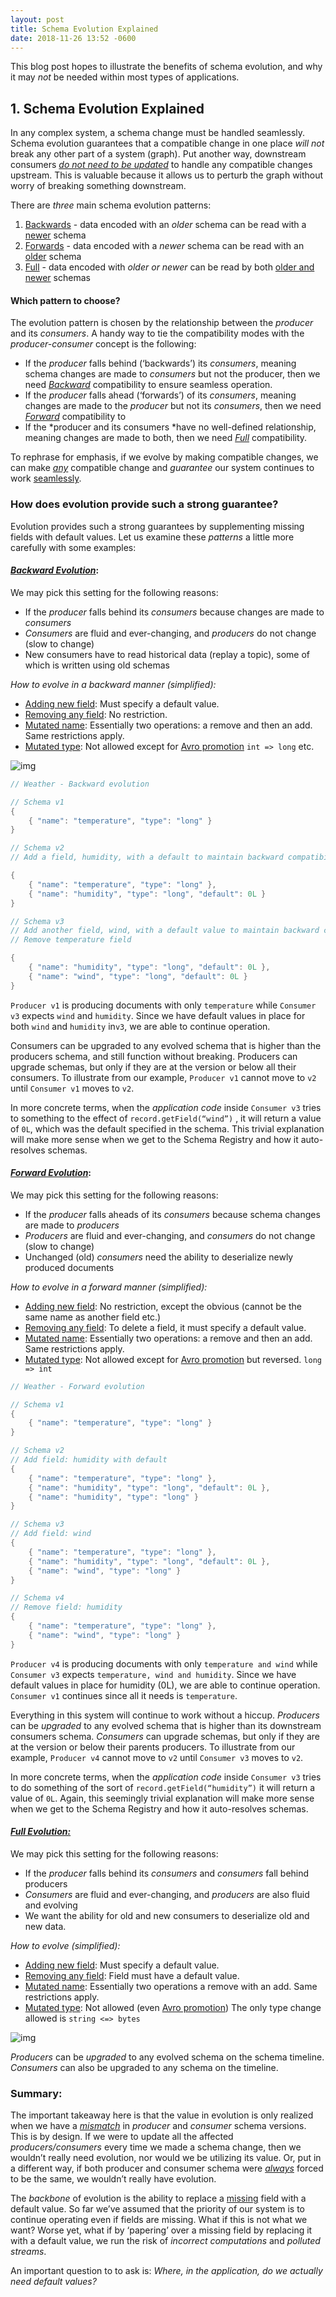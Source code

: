 ```yaml
---
layout: post
title: Schema Evolution Explained
date: 2018-11-26 13:52 -0600
---
```



This blog post hopes to illustrate the benefits of schema evolution, and why it may *not* be needed within most types of applications.

## 1. Schema Evolution Explained

In any complex system, a schema change must be handled seamlessly. Schema evolution guarantees that a compatible change in one place *will not* break any other part of a system (graph). Put another way, downstream consumers <u>*do not need to be updated*</u> to handle any compatible changes upstream. This is valuable because it allows us to perturb the graph without worry of breaking something downstream.

There are *three* main schema evolution patterns:

1. <u>Backwards</u> - data encoded with an *older* schema can be read with a <u>newer</u> schema
2. <u>Forwards</u> - data encoded with a *newer* schema can be read with an <u>older</u> schema
3. <u>Full</u> - data encoded with *older or newer* can be read by both <u>older and newer</u> schemas



#### Which pattern to choose?

The evolution pattern is chosen by the relationship between the *producer* and its *consumers*. A handy way to tie the compatibility modes with the *producer-consumer* concept is the following:

- If the *producer* falls behind (‘backwards’) its *consumers*, meaning schema changes are made to *consumers* but not the producer, then we need <u>*Backward*</u> compatibility to ensure seamless operation.
- If the *producer* falls ahead (‘forwards’) of its *consumers*, meaning changes are made to the *producer* but not its *consumers*, then we need <u>*Forward*</u> compatibility to 
- If the *producer and its consumers *have no well-defined relationship, meaning changes are made to both, then we need <u>*Full*</u> compatibility.



To rephrase for emphasis, if we evolve by making compatible changes, we can make *<u>any</u>* compatible change and *guarantee* our system continues to work <u>seamlessly</u>.

### How does evolution provide such a strong guarantee?

Evolution provides such a strong guarantees by supplementing missing fields with default values. Let us examine these *patterns* a little more carefully with some examples:

#### <u>*Backward Evolution*</u>:

We may pick this setting for the following reasons:

- If the *producer* falls behind its *consumers* because changes are made to *consumers*
- *Consumers* are fluid and ever-changing, and *producers* do not change (slow to change)
- New consumers have to read historical data (replay a topic), some of which is written using old schemas



*How to evolve in a backward manner (simplified):*

- <u>Adding new field</u>: Must specify a default value.
- <u>Removing any field</u>: No restriction.
- <u>Mutated name</u>: Essentially two operations: a remove and then an add. Same restrictions apply.
- <u>Mutated type</u>: Not allowed except for [Avro promotion](#AvroPromotion) `int => long` etc.

 ![img](https://documents.lucidchart.com/documents/2b3269c5-a0c4-4ffd-8ebd-b8b5323df4bc/pages/0_0?a=715&x=421&y=242&w=420&h=683&store=1&accept=image%2F*&auth=LCA%20e5e0befbb022ca390dcb9e3ab1597b3a587b4494-ts%3D1537928810)

```scala
// Weather - Backward evolution

// Schema v1
{
    { "name": "temperature", "type": "long" }
}

// Schema v2
// Add a field, humidity, with a default to maintain backward compatibility

{
    { "name": "temperature", "type": "long" },
    { "name": "humidity", "type": "long", "default": 0L }
}

// Schema v3
// Add another field, wind, with a default value to maintain backward compatibility
// Remove temperature field

{
    { "name": "humidity", "type": "long", "default": 0L },
    { "name": "wind", "type": "long", "default": 0L }
}
```



`Producer v1` is producing documents with only `temperature` while `Consumer v3` expects `wind` and `humidity`. Since we have default values in place for both `wind` and `humidity` in`v3`, we are able to continue operation.

Consumers can be upgraded to any evolved schema that is higher than the producers schema, and still function without breaking. Producers can upgrade schemas, but only if they are at the version or below all their consumers. To illustrate from our example, `Producer v1` cannot move to `v2` until `Consumer v1` moves to `v2`. 

In more concrete terms, when the *application code* inside `Consumer v3` tries to something to the effect of `record.getField(“wind”)` , it will return a value of `0L`, which was the default specified in the schema. This trivial explanation will make more sense when we get to the Schema Registry and how it auto-resolves schemas.



#### <u>*Forward Evolution*</u>:

We may pick this setting for the following reasons:

- If the *producer* falls aheads of its *consumers* because schema changes are made to *producers*
- *Producers* are fluid and ever-changing, and *consumers* do not change (slow to change)
- Unchanged (old) *consumers* need the ability to deserialize newly produced documents

*How to evolve in a forward manner (simplified):*

- <u>Adding new field</u>: No restriction, except the obvious (cannot be the same name as another field etc.)
- <u>Removing any field</u>: To delete a field, it must specify a default value.
- <u>Mutated name</u>: Essentially two operations: a remove and then an add. Same restrictions apply.
- <u>Mutated type</u>: Not allowed except for [Avro promotion](#AvroPromotion) but reversed. `long => int`


```scala
// Weather - Forward evolution

// Schema v1
{
    { "name": "temperature", "type": "long" }
}

// Schema v2
// Add field: humidity with default
{
    { "name": "temperature", "type": "long" },
    { "name": "humidity", "type": "long", "default": 0L },
    { "name": "humidity", "type": "long" }
}

// Schema v3
// Add field: wind
{
    { "name": "temperature", "type": "long" },
    { "name": "humidity", "type": "long", "default": 0L },
    { "name": "wind", "type": "long" }
}

// Schema v4
// Remove field: humidity
{
    { "name": "temperature", "type": "long" },
    { "name": "wind", "type": "long" }
}
```

`Producer v4` is producing documents with only `temperature and wind` while `Consumer v3` expects `temperature, wind and humidity`. Since we have default values in place for humidity (0L), we are able to continue operation. `Consumer v1` continues since all it needs is `temperature`.

Everything in this system will continue to work without a hiccup. *Producers* can be *upgraded* to any evolved schema that is higher than its downstream consumers schema. *Consumers* can upgrade schemas, but only if they are at the version or below their parents producers. To illustrate from our example, `Producer v4` cannot move to `v2` until `Consumer v3` moves to `v2`. 

In more concrete terms, when the *application code* inside `Consumer v3` tries to do something of the sort of `record.getField(“humidity”)` it will return a value of `0L`. Again, this seemingly trivial explanation will make more sense when we get to the Schema Registry and how it auto-resolves schemas.



#### *<u>Full Evolution:</u>*

We may pick this setting for the following reasons:

- If the *producer* falls behind its *consumers* and  *consumers* fall behind producers
- *Consumers* are fluid and ever-changing, and *producers* are also fluid and evolving
- We want the ability for old and new consumers to deserialize old and new data.



*How to evolve (simplified):*

- <u>Adding new field</u>: Must specify a default value.
- <u>Removing any field</u>: Field must have a default value.
- <u>Mutated name</u>: Essentially two operations a remove with an add. Same restrictions apply.
- <u>Mutated type</u>: Not allowed (even [Avro promotion](#AvroPromotion)) The only type change allowed is `string <=> bytes`

 ![img](https://documents.lucidchart.com/documents/2b3269c5-a0c4-4ffd-8ebd-b8b5323df4bc/pages/0_0?a=748&x=421&y=249&w=420&h=683&store=1&accept=image%2F*&auth=LCA%2012394970b9487e02d4a2eb1a4ef4c77c6db8b47e-ts%3D1537928810)

*Producers* can be *upgraded* to any evolved schema on the schema timeline. *Consumers* can also be upgraded to any schema on the timeline. 



### Summary:

The important takeaway here is that the value in evolution is only realized when we have a *<u>mismatch</u>* in *producer* and *consumer* schema versions. This is by design. If we were to update all the affected  *producers/consumers* every time we made a schema change, then we wouldn’t really need evolution, nor would we be utilizing its value. Or, put in a different way, if both producer and consumer schema were *<u>always</u>* forced to be the same, we wouldn’t really have evolution.

The *backbone* of evolution is the ability to replace a <u>missing</u> field with a default value. So far we’ve assumed that the priority of our system is to continue operating even if fields are missing. What if this is not what we want? Worse yet, what if by ‘papering’ over a missing field by replacing it with a default value, we run the risk of *incorrect computations* and *polluted streams*.

An important question to to ask is: *Where, in the application, do we actually need default values?*
